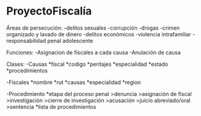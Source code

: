# ProyectoFiscalía

Áreas de persecución:
-delitos sexuales
-corrupción
-drogas
-crimen organizado y lavado de dinero
-delitos económicos
-violencia intrafamiliar
-responsabilidad penal adolescente

Funciones:
-Asignacion de fiscales a cada causa
-Anulación de causa

Clases:
-Causas
  *fiscal
  *codigo
  *peritajes
  *especialidad
  *estado
  *procedimientos

-Fiscales
  *nombre
  *rut
  *causas
  *especialidad
  *region

-Procedimiento
  *etapa del proceso penal
    >denuncia
    >asignación de fiscal
    >investigación
    >cierre de investigación
    >acusación
    >juicio abreviado/oral
    >sentencia
  *lista de procedimientos